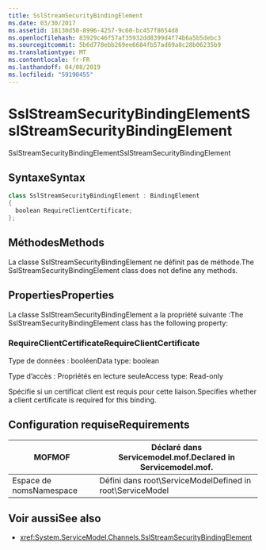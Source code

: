 ```yaml
---
title: SslStreamSecurityBindingElement
ms.date: 03/30/2017
ms.assetid: 18130d50-8996-4257-9c60-bc457f8654d8
ms.openlocfilehash: 83929c46f57af35932dd8399d4f74b6a5b5debc3
ms.sourcegitcommit: 5b6d778ebb269ee6684fb57ad69a8c28b06235b9
ms.translationtype: MT
ms.contentlocale: fr-FR
ms.lasthandoff: 04/08/2019
ms.locfileid: "59190455"
---
```

# <a name="sslstreamsecuritybindingelement"></a><span data-ttu-id="f0cb6-102">SslStreamSecurityBindingElement</span><span class="sxs-lookup"><span data-stu-id="f0cb6-102">SslStreamSecurityBindingElement</span></span>
<span data-ttu-id="f0cb6-103">SslStreamSecurityBindingElement</span><span class="sxs-lookup"><span data-stu-id="f0cb6-103">SslStreamSecurityBindingElement</span></span>  
  
## <a name="syntax"></a><span data-ttu-id="f0cb6-104">Syntaxe</span><span class="sxs-lookup"><span data-stu-id="f0cb6-104">Syntax</span></span>  
  
```csharp
class SslStreamSecurityBindingElement : BindingElement  
{  
  boolean RequireClientCertificate;  
};  
```  
  
## <a name="methods"></a><span data-ttu-id="f0cb6-105">Méthodes</span><span class="sxs-lookup"><span data-stu-id="f0cb6-105">Methods</span></span>  
 <span data-ttu-id="f0cb6-106">La classe SslStreamSecurityBindingElement ne définit pas de méthode.</span><span class="sxs-lookup"><span data-stu-id="f0cb6-106">The SslStreamSecurityBindingElement class does not define any methods.</span></span>  
  
## <a name="properties"></a><span data-ttu-id="f0cb6-107">Properties</span><span class="sxs-lookup"><span data-stu-id="f0cb6-107">Properties</span></span>  
 <span data-ttu-id="f0cb6-108">La classe SslStreamSecurityBindingElement a la propriété suivante :</span><span class="sxs-lookup"><span data-stu-id="f0cb6-108">The SslStreamSecurityBindingElement class has the following property:</span></span>  
  
### <a name="requireclientcertificate"></a><span data-ttu-id="f0cb6-109">RequireClientCertificate</span><span class="sxs-lookup"><span data-stu-id="f0cb6-109">RequireClientCertificate</span></span>  
 <span data-ttu-id="f0cb6-110">Type de données : booléen</span><span class="sxs-lookup"><span data-stu-id="f0cb6-110">Data type: boolean</span></span>  
  
 <span data-ttu-id="f0cb6-111">Type d’accès : Propriétés en lecture seule</span><span class="sxs-lookup"><span data-stu-id="f0cb6-111">Access type: Read-only</span></span>  
  
 <span data-ttu-id="f0cb6-112">Spécifie si un certificat client est requis pour cette liaison.</span><span class="sxs-lookup"><span data-stu-id="f0cb6-112">Specifies whether a client certificate is required for this binding.</span></span>  
  
## <a name="requirements"></a><span data-ttu-id="f0cb6-113">Configuration requise</span><span class="sxs-lookup"><span data-stu-id="f0cb6-113">Requirements</span></span>  
  
|<span data-ttu-id="f0cb6-114">MOF</span><span class="sxs-lookup"><span data-stu-id="f0cb6-114">MOF</span></span>|<span data-ttu-id="f0cb6-115">Déclaré dans Servicemodel.mof.</span><span class="sxs-lookup"><span data-stu-id="f0cb6-115">Declared in Servicemodel.mof.</span></span>|  
|---------|-----------------------------------|  
|<span data-ttu-id="f0cb6-116">Espace de noms</span><span class="sxs-lookup"><span data-stu-id="f0cb6-116">Namespace</span></span>|<span data-ttu-id="f0cb6-117">Défini dans root\ServiceModel</span><span class="sxs-lookup"><span data-stu-id="f0cb6-117">Defined in root\ServiceModel</span></span>|  
  
## <a name="see-also"></a><span data-ttu-id="f0cb6-118">Voir aussi</span><span class="sxs-lookup"><span data-stu-id="f0cb6-118">See also</span></span>

- <xref:System.ServiceModel.Channels.SslStreamSecurityBindingElement>
